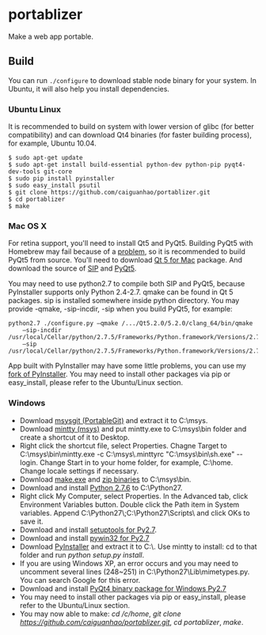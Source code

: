 portablizer
===========

Make a web app portable.

Build
-----

You can run ``./configure`` to download stable node binary for your system. In Ubuntu, it will also help you install dependencies.

### Ubuntu Linux

It is recommended to build on system with lower version of glibc (for better compatibility) and can download Qt4 binaries (for faster building process), for example, Ubuntu 10.04.

    $ sudo apt-get update
    $ sudo apt-get install build-essential python-dev python-pip pyqt4-dev-tools git-core
    $ sudo pip install pyinstaller
    $ sudo easy_install psutil
    $ git clone https://github.com/caiguanhao/portablizer.git
    $ cd portablizer
    $ make

### Mac OS X

For retina support, you'll need to install Qt5 and PyQt5. Building PyQt5 with Homebrew may fail because of a [problem](https://github.com/Homebrew/homebrew/wiki/C---standard-libraries), so it is recommended to build PyQt5 from source. You'll need to download [Qt 5 for Mac](http://qt-project.org/downloads) package. And download the source of [SIP](http://www.riverbankcomputing.co.uk/software/sip/download) and [PyQt5](http://www.riverbankcomputing.co.uk/software/pyqt/download5).

You may need to use python2.7 to compile both SIP and PyQt5, because PyInstaller supports only Python 2.4-2.7. qmake can be found in Qt 5 packages. sip is installed somewhere inside python directory. You may provide -qmake, -sip-incdir, -sip when you build PyQt5, for example:

    python2.7 ./configure.py –qmake /.../Qt5.2.0/5.2.0/clang_64/bin/qmake
        –sip-incdir /usr/local/Cellar/python/2.7.5/Frameworks/Python.framework/Versions/2.7/include/python2.7/
        –sip /usr/local/Cellar/python/2.7.5/Frameworks/Python.framework/Versions/2.7/bin/sip

App built with PyInstaller may have some little problems, you can use my [fork of PyInstaller](https://github.com/caiguanhao/pyinstaller). You may need to install other packages via pip or easy_install, please refer to the Ubuntu/Linux section.

### Windows

* Download [msysgit (PortableGit)](https://code.google.com/p/msysgit/downloads/list) and extract it to C:\\msys.
* Download [mintty (msys)](https://code.google.com/p/mintty/downloads/list) and put mintty.exe to C:\\msys\\bin folder and create a shortcut of it to Desktop.
* Right click the shortcut file, select Properties. Chagne Target to C:\\msys\\bin\\mintty.exe -c C:\\msys\\.minttyrc "C:\\msys\\bin\\sh.exe" --login. Change Start in to your home folder, for example, C:\\home. Change locale settings if necessary.
* Download [make.exe](https://msysgit.googlecode.com/git/bin/make.exe) and [zip binaries](http://sourceforge.net/projects/mingw/files/MSYS/Extension/zip/zip-3.0-1/) to C:\\msys\\bin.
* Download and install [Python 2.7.6](http://www.python.org/download/releases/2.7.6/) to C:\\Python27.
* Right click My Computer, select Properties. In the Advanced tab, click Environment Variables button. Double click the Path item in System variables. Append C:\\Python27\\;C:\\Python27\\Scripts\\ and click OKs to save it.
* Download and install [setuptools for Py2.7](http://www.lfd.uci.edu/~gohlke/pythonlibs/#setuptools).
* Download and install [pywin32 for Py2.7](http://www.lfd.uci.edu/~gohlke/pythonlibs/#pywin32)
* Download [PyInstaller](http://www.pyinstaller.org/) and extract it to C:\\. Use mintty to install: cd to that folder and run *python setup.py install*.
* If you are using Windows XP, an error occurs and you may need to uncomment several lines (248~251) in C:\\Python27\\Lib\\mimetypes.py. You can search Google for this error.
* Download and install [PyQt4 binary package for Windows Py2.7](http://www.riverbankcomputing.co.uk/software/pyqt/download)
* You may need to install other packages via pip or easy_install, please refer to the Ubuntu/Linux section.
* You may now able to make: *cd /c/home*, *git clone https://github.com/caiguanhao/portablizer.git*, *cd portablizer*, *make*.
